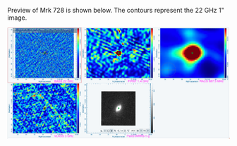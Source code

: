 Preview of Mrk 728 is shown below. The contours represent the 22 GHz 1" image. 

![Mrk728.png](Mrk728.png "Mrk728")

